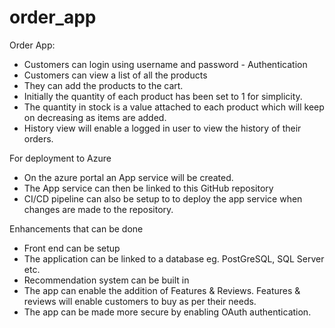 # order_app
Order App:
- Customers can login using username and password - Authentication
- Customers can view a list of all the products
- They can add the products to the cart.
- Initially the quantity of each product has been set to 1 for simplicity.
- The quantity in stock is a value attached to each product which will keep on decreasing as items are added.
- History view will enable a logged in user to view the history of their orders.

For deployment to Azure
- On the azure portal an App service will be created.
- The App service can then be linked to this GitHub repository
- CI/CD pipeline can also be setup to to deploy the app service when changes are made to the repository.

Enhancements that can be done
- Front end can be setup
- The application can be linked to a database eg. PostGreSQL, SQL Server etc.
- Recommendation system can be built in
- The app can enable the addition of Features & Reviews. Features & reviews will enable customers to buy as per their needs.
- The app can be made more secure by enabling OAuth authentication.
